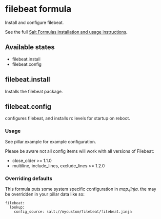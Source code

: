 # filebeat formula
Install and configure filebeat.

See the full [Salt Formulas installation and usage instructions](http://docs.saltstack.com/en/latest/topics/development/conventions/formulas.html).

## Available states

* filebeat.install
* filebeat.config

## filebeat.install

Installs the filebeat package.

## filebeat.config

configures filebeat, and installs rc levels for startup on reboot.

### Usage

See pillar.example for example configuration.

Please be aware not all config items will work with all versions of Filebeat:
* close_older >= 1.1.0
* multiline, include_lines, exclude_lines >= 1.2.0

### Overriding defaults

This formula puts some system specific configuration in _map.jinja_. the may be overridden in your pillar data like so:
```
filebeat:
  lookup:
    config_source: salt://mycustom/filebeat/filebeat.jinja
```
